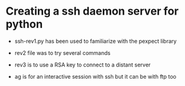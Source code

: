 # Creating a ssh daemon server for python


* ssh-rev1.py has been used to familiarize with the pexpect library

* rev2 file was to try several commands

* rev3 is to use a RSA key to connect to a distant server

* ag is for an interactive session with ssh but it can be with ftp too

